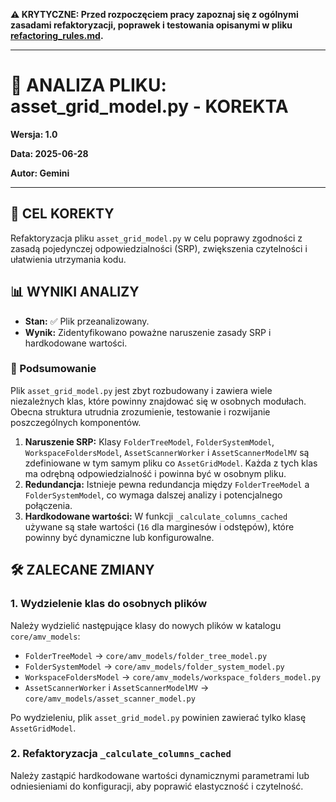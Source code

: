 **⚠️ KRYTYCZNE: Przed rozpoczęciem pracy zapoznaj się z ogólnymi zasadami refaktoryzacji, poprawek i testowania opisanymi w pliku [refactoring_rules.md](refactoring_rules.md).**

---

# 🐞 ANALIZA PLIKU: asset_grid_model.py - KOREKTA

**Wersja: 1.0**

**Data: 2025-06-28**

**Autor: Gemini**

---

## 🎯 CEL KOREKTY

Refaktoryzacja pliku `asset_grid_model.py` w celu poprawy zgodności z zasadą pojedynczej odpowiedzialności (SRP), zwiększenia czytelności i ułatwienia utrzymania kodu.

## 📊 WYNIKI ANALIZY

- **Stan:** ✅ Plik przeanalizowany.
- **Wynik:** Zidentyfikowano poważne naruszenie zasady SRP i hardkodowane wartości.

### 📝 Podsumowanie

Plik `asset_grid_model.py` jest zbyt rozbudowany i zawiera wiele niezależnych klas, które powinny znajdować się w osobnych modułach. Obecna struktura utrudnia zrozumienie, testowanie i rozwijanie poszczególnych komponentów.

1.  **Naruszenie SRP:** Klasy `FolderTreeModel`, `FolderSystemModel`, `WorkspaceFoldersModel`, `AssetScannerWorker` i `AssetScannerModelMV` są zdefiniowane w tym samym pliku co `AssetGridModel`. Każda z tych klas ma odrębną odpowiedzialność i powinna być w osobnym pliku.
2.  **Redundancja:** Istnieje pewna redundancja między `FolderTreeModel` a `FolderSystemModel`, co wymaga dalszej analizy i potencjalnego połączenia.
3.  **Hardkodowane wartości:** W funkcji `_calculate_columns_cached` używane są stałe wartości (`16` dla marginesów i odstępów), które powinny być dynamiczne lub konfigurowalne.

## 🛠️ ZALECANE ZMIANY

### 1. Wydzielenie klas do osobnych plików

Należy wydzielić następujące klasy do nowych plików w katalogu `core/amv_models`:

-   `FolderTreeModel` -> `core/amv_models/folder_tree_model.py`
-   `FolderSystemModel` -> `core/amv_models/folder_system_model.py`
-   `WorkspaceFoldersModel` -> `core/amv_models/workspace_folders_model.py`
-   `AssetScannerWorker` i `AssetScannerModelMV` -> `core/amv_models/asset_scanner_model.py`

Po wydzieleniu, plik `asset_grid_model.py` powinien zawierać tylko klasę `AssetGridModel`.

### 2. Refaktoryzacja `_calculate_columns_cached`

Należy zastąpić hardkodowane wartości dynamicznymi parametrami lub odniesieniami do konfiguracji, aby poprawić elastyczność i czytelność.
